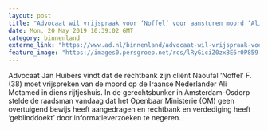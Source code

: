 ```yaml
---
layout: post
title: "Advocaat wil vrijspraak voor ‘Noffel’ voor aansturen moord ‘Ali Motamed’"
date: Mon, 20 May 2019 10:39:02 GMT
category: binnenland
externe_link: "https://www.ad.nl/binnenland/advocaat-wil-vrijspraak-voor-noffel-voor-aansturen-moord-ali-motamed~af34c819/"
feature_image: "https://images0.persgroep.net/rcs/lRyGiciZ0zxBE6r0P859-Nslhl0/diocontent/140487838/_fitwidth/400/?appId=21791a8992982cd8da851550a453bd7f&quality=0.7"
---
```


Advocaat Jan Huibers vindt dat de rechtbank zijn cliënt Naoufal ‘Noffel’ F. (38) moet vrijspreken van de moord op de Iraanse Nederlander Ali Motamed in diens rijtjeshuis. In de gerechtsbunker in Amsterdam-Osdorp stelde de raadsman vandaag dat het Openbaar Ministerie (OM) geen overtuigend bewijs heeft aangedragen en rechtbank en verdediging heeft ‘geblinddoekt’ door informatieverzoeken te negeren.
